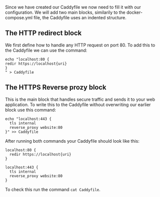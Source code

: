 Since we have created our Caddyfile we now need to fill it with our configuration. We will add two main blocks, similarily to the docker-compose.yml file, the Caddyfile uses an indented structure. 

## The HTTP redirect block 

We first define how to handle any HTTP request on port 80. To add this to the Caddyfile we can use the command:

```
echo "localhost:80 { 
redir https://localhost{uri} 
}
" > Caddyfile
```

## The HTTPS Reverse prozy block 

This is the main block that handles secure traffic and sends it to your web application. To write this to the Caddyfile without overwriting our earlier block use this command:

```
echo "localhost:443 {
  tls internal
  reverse_proxy website:80
}" >> Caddyfile
```

After running both commands your Caddyfile should look like this: 

```
localhost:80 {
  redir https://localhost{uri}
}

localhost:443 {
  tls internal
  reverse_proxy website:80
}

```

To check this run the command `cat Caddyfile`.